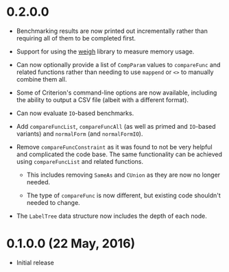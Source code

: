 0.2.0.0
=======

* Benchmarking results are now printed out incrementally rather than
  requiring all of them to be completed first.

* Support for using the [weigh] library to measure memory usage.

    [weigh]: http://hackage.haskell.org/package/weigh

* Can now optionally provide a list of `CompParam` values to
  `compareFunc` and related functions rather than needing to use
  `mappend` or `<>` to manually combine them all.

* Some of Criterion's command-line options are now available,
  including the ability to output a CSV file (albeit with a different
  format).

* Can now evaluate `IO`-based benchmarks.

* Add `compareFuncList`, `compareFuncAll` (as well as primed and
  `IO`-based variants) and `normalForm` (and `normalFormIO`).

* Remove `compareFuncConstraint` as it was found to not be very
  helpful and complicated the code base.  The same functionality can
  be achieved using `compareFuncList` and related functions.

    - This includes removing `SameAs` and `CUnion` as they are now no
      longer needed.

    - The type of `compareFunc` is now different, but existing code
      shouldn't needed to change.

* The `LabelTree` data structure now includes the depth of each node.

0.1.0.0 (22 May, 2016)
======================

* Initial release
